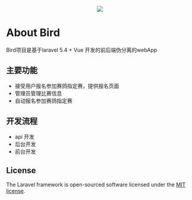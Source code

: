 <p align="center"><img src="https://laravel.com/assets/img/components/logo-laravel.svg"></p>

# About Bird

Bird项目是基于laravel 5.4 + Vue 开发的前后端伪分离的webApp

## 主要功能
- 接受用户报名参加赛鸽指定赛，提供报名页面
- 管理员管理比赛信息
- 自动报名参加赛鸽指定赛
## 开发流程
- api 开发
- 后台开发
- 前台开发


## License

The Laravel framework is open-sourced software licensed under the [MIT license](http://opensource.org/licenses/MIT).
